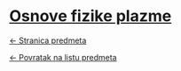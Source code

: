 # [Osnove fizike plazme](https://www.github.com/studosi-fer/OFP)
[<- Stranica predmeta](https://www.fer.unizg.hr/predmet/ofp)

[<- Povratak na listu predmeta](https://www.github.com/studosi/FER)